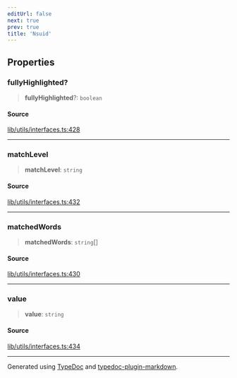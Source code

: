 ```yaml
---
editUrl: false
next: true
prev: true
title: 'Nsuid'
---
```


## Properties

### fullyHighlighted?

> **fullyHighlighted**?: `boolean`

#### Source

[lib/utils/interfaces.ts:428](https://github.com/favna/nintendo-switch-eshop/blob/7e1c1df147b1f9067aea692f9d4dd56664ae35c8/src/lib/utils/interfaces.ts#L428)

---

### matchLevel

> **matchLevel**: `string`

#### Source

[lib/utils/interfaces.ts:432](https://github.com/favna/nintendo-switch-eshop/blob/7e1c1df147b1f9067aea692f9d4dd56664ae35c8/src/lib/utils/interfaces.ts#L432)

---

### matchedWords

> **matchedWords**: `string`[]

#### Source

[lib/utils/interfaces.ts:430](https://github.com/favna/nintendo-switch-eshop/blob/7e1c1df147b1f9067aea692f9d4dd56664ae35c8/src/lib/utils/interfaces.ts#L430)

---

### value

> **value**: `string`

#### Source

[lib/utils/interfaces.ts:434](https://github.com/favna/nintendo-switch-eshop/blob/7e1c1df147b1f9067aea692f9d4dd56664ae35c8/src/lib/utils/interfaces.ts#L434)

---

Generated using [TypeDoc](https://typedoc.org) and [typedoc-plugin-markdown](https://typedoc-plugin-markdown.org).
